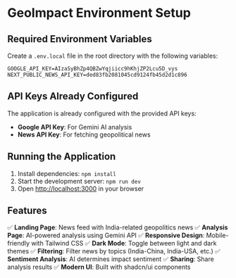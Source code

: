# GeoImpact Environment Setup

## Required Environment Variables

Create a `.env.local` file in the root directory with the following variables:

```
GOOGLE_API_KEY=AIzaSyBhZp4QBZwYqjiicc9hKhjZP2Lcu5D_vys
NEXT_PUBLIC_NEWS_API_KEY=ded83fb2081045cd9124fb45d2d1c896
```

## API Keys Already Configured

The application is already configured with the provided API keys:
- **Google API Key**: For Gemini AI analysis
- **News API Key**: For fetching geopolitical news

## Running the Application

1. Install dependencies: `npm install`
2. Start the development server: `npm run dev`
3. Open [http://localhost:3000](http://localhost:3000) in your browser

## Features

✅ **Landing Page**: News feed with India-related geopolitics news
✅ **Analysis Page**: AI-powered analysis using Gemini API
✅ **Responsive Design**: Mobile-friendly with Tailwind CSS
✅ **Dark Mode**: Toggle between light and dark themes
✅ **Filtering**: Filter news by topics (India-China, India-USA, etc.)
✅ **Sentiment Analysis**: AI determines impact sentiment
✅ **Sharing**: Share analysis results
✅ **Modern UI**: Built with shadcn/ui components
